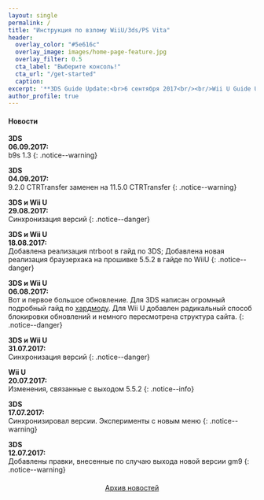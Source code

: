 ```yaml
---
layout: single
permalink: /
title: "Инструкция по взлому WiiU/3ds/PS Vita"
header:
  overlay_color: "#5e616c"
  overlay_image: images/home-page-feature.jpg
  overlay_filter: 0.5
  cta_label: "Выберите консоль!"
  cta_url: "/get-started"
  caption:
excerpt: '**3DS Guide Update:<br>6 сентября 2017<br/><br/>Wii U Guide Update:<br>2 сентября 2017<br/>**'
author_profile: true
---
```

#### <a name="news" />Новости
**3DS**<br>**06.09.2017:**<br>b9s 1.3
{: .notice--warning}

**3DS**<br>**04.09.2017:**<br>9.2.0 CTRTransfer заменен на 11.5.0 CTRTransfer
{: .notice--warning}

**3DS и Wii U**<br>**29.08.2017:**<br>Синхронизация версий
{: .notice--danger}

**3DS и Wii U**<br>**18.08.2017:**<br>Добавлена реализация ntrboot в гайд по 3DS; Добавлена новая реализация браузерхака на прошивке 5.5.2 в гайде по WiiU
{: .notice--danger}

**3DS и Wii U**<br>**06.08.2017:**<br>Вот и первое большое обновление. Для 3DS написан огромный подробный гайд по [хардмоду](making-hardmod). Для Wii U добавлен радикальный способ блокировки обновлений и немного пересмотрена структура сайта. 
{: .notice--danger}

**3DS и Wii U**<br>**31.07.2017:**<br>Синхронизация версий
{: .notice--danger}

**Wii U**<br>**20.07.2017:**<br>Изменения, связанные с выходом 5.5.2
{: .notice--info}

**3DS**<br>**17.07.2017:**<br>Синхронизировал версии. Эксперименты с новым меню
{: .notice--warning}

**3DS**<br>**12.07.2017:**<br>Добавлены правки, внесенные по случаю выхода новой версии gm9
{: .notice--warning}

<a href="archive" style="margin:20px auto; text-align:center; display:block; width:200px;" class="btn btn--large">Архив новостей</a>